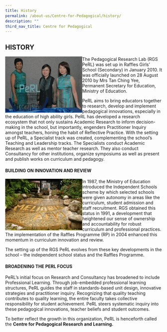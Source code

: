 ```yaml
---
title: History
permalink: /about-us/Centre-for-Pedagogical/history/
description: ""
third_nav_title: Centre for Pedagogical
---
```

## HISTORY

<img src="/images/This Is It.jpg" style="width:49%" align=left>

The Pedagogical Research Lab (RGS PeRL) was set up in Raffles Girls’ School (Secondary) in January 2010. It was officially launched on 28 August 2010 by Mrs Tan Ching Yee, Permanent Secretary for Education, Ministry of Education. 

PeRL aims to bring educators together to research, develop and implement pedagogical innovations, especially in the education of high ability girls. PeRL has developed a research ecosystem that not only sustains Academic Research to inform decision-making in the school, but importantly, engenders Practitioner Inquiry amongst teachers, honing the habit of Reflective Practice. With the setting up of PeRL, a Specialist track was created, complementing the school’s Teaching and Leadership tracks. The Specialists conduct Academic Research as well as mentor teacher research. They also conduct Consultancy for other institutions, organize symposiums as well as present and publish works on curriculum and pedagogy.

#### BUILDING ON INNOVATION AND REVIEW

<img src="/images/Pic-About RGS writeup.jpg" style="width:49%" align=left>

In 1987, the Ministry of Education introduced the Independent Schools scheme by which selected schools were given autonomy in areas like the curriculum, student admission and staff recruitment. RGS obtained this status in 1991, a development that heightened our sense of ownership and accountability for robust curriculum and professional practices. The implementation of the Raffles Programme (RP) in 2004 enhanced this momentum in curriculum innovation and review.  

The setting up of the RGS PeRL evolves from these key developments in the school – the independent school status and the Raffles Programme.

#### BROADENING THE PERL FOCUS

PeRL’s initial focus on Research and Consultancy has broadened to include Professional Learning. Through job-embedded professional learning structures, PeRL guides the staff in standards-based unit design, innovative strategies and practitioner inquiry. Recognizing that quality teaching contributes to quality learning, the entire faculty takes collective responsibility for student achievement. PeRL steers systematic inquiry into these pedagogical innovations, teacher beliefs and student outcomes.

To better reflect the growth in this organization, PeRL is henceforth called the **Centre for Pedagogical Research and Learning.**